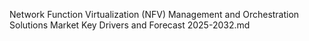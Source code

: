 Network Function Virtualization (NFV) Management and Orchestration Solutions Market Key Drivers and Forecast 2025-2032.md
